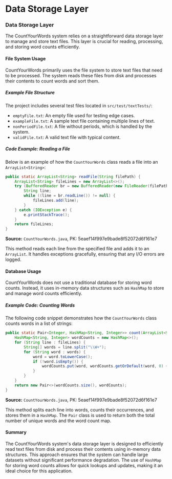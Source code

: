 # Data Storage Layer

### Data Storage Layer

The CountYourWords system relies on a straightforward data storage layer to manage and store text files. This layer is crucial for reading, processing, and storing word counts efficiently.

#### File System Usage

CountYourWords primarily uses the file system to store text files that need to be processed. The system reads these files from disk and processes their contents to count words and sort them.

##### Example File Structure

The project includes several test files located in `src/test/textTests/`:

- `emptyFile.txt`: An empty file used for testing edge cases.
- `exampleFile.txt`: A sample text file containing multiple lines of text.
- `nonPeriodFile.txt`: A file without periods, which is handled by the system.
- `validFile.txt`: A valid text file with typical content.

##### Code Example: Reading a File

Below is an example of how the `CountYourWords` class reads a file into an `ArrayList<String>`:

```java
public static ArrayList<String> readFile(String filePath) {
    ArrayList<String> fileLines = new ArrayList<>();
    try (BufferedReader br = new BufferedReader(new FileReader(filePath))) {
        String line;
        while ((line = br.readLine()) != null) {
            fileLines.add(line);
        }
    } catch (IOException e) {
        e.printStackTrace();
    }
    return fileLines;
}
```

**Source:** `CountYourWords.java`, PK: 5eaef14f997e9bade8f52072d6f161e7

This method reads each line from the specified file and adds it to an `ArrayList`. It handles exceptions gracefully, ensuring that any I/O errors are logged.

#### Database Usage

CountYourWords does not use a traditional database for storing word counts. Instead, it uses in-memory data structures such as `HashMap` to store and manage word counts efficiently.

##### Example Code: Counting Words

The following code snippet demonstrates how the `CountYourWords` class counts words in a list of strings:

```java
public static Pair<Integer, HashMap<String, Integer>> count(ArrayList<String> fileLines) {
    HashMap<String, Integer> wordCounts = new HashMap<>();
    for (String line : fileLines) {
        String[] words = line.split("\\W+");
        for (String word : words) {
            word = word.toLowerCase();
            if (!word.isEmpty()) {
                wordCounts.put(word, wordCounts.getOrDefault(word, 0) + 1);
            }
        }
    }
    return new Pair<>(wordCounts.size(), wordCounts);
}
```

**Source:** `CountYourWords.java`, PK: 5eaef14f997e9bade8f52072d6f161e7

This method splits each line into words, counts their occurrences, and stores them in a `HashMap`. The `Pair` class is used to return both the total number of unique words and the word count map.

#### Summary

The CountYourWords system's data storage layer is designed to efficiently read text files from disk and process their contents using in-memory data structures. This approach ensures that the system can handle large datasets without significant performance degradation. The use of `HashMap` for storing word counts allows for quick lookups and updates, making it an ideal choice for this application.